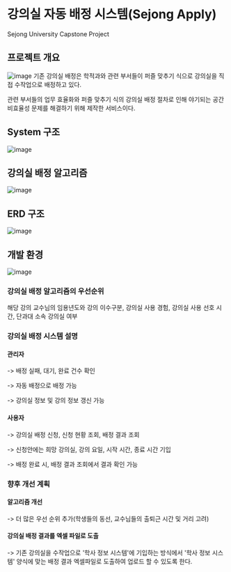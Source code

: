# 강의실 자동 배정 시스템(Sejong Apply)
Sejong University Capstone Project 

## 프로젝트 개요
![image](https://user-images.githubusercontent.com/51987233/201522145-44477347-2f01-4da0-855c-0287148b50bf.png)
 기존 강의실 배정은 학적과와 관련 부서들이 퍼즐 맞추기 식으로 강의실을 직접 수작업으로 배정하고 있다.

관련 부서들의 업무 효율화와 퍼즐 맞추기 식의 강의실 배정 절차로 인해 야기되는 공간 비효율성 문제를 해결하기 위해 제작한 서비스이다.

## System 구조
![image](https://user-images.githubusercontent.com/51987233/201523581-c72204ab-818d-4fec-9b22-60d95216662d.png)

## 강의실 배정 알고리즘
![image](https://user-images.githubusercontent.com/51987233/201523538-366b860c-dcf7-4452-9237-c7dc3967bd5b.png)

## ERD 구조
![image](https://user-images.githubusercontent.com/51987233/201523625-33996116-9ebe-4beb-9934-3f5bab0275bf.png)

## 개발 환경
![image](https://user-images.githubusercontent.com/51987233/201523431-c3fdc1e4-107b-4a5c-9a8b-e9f29c53d094.png)

### 강의실 배정 알고리즘의 우선순위

해당 강의 교수님의 임용년도와 강의 이수구분, 강의실 사용 경험, 강의실 사용 선호 시간, 단과대 소속 강의실 여부

### 강의실 배정 시스템 설명

 #### 관리자
 
 -> 배정 실패, 대기, 완료 건수 확인
 
 -> 자동 배정으로 배정 가능
 
 -> 강의실 정보 및 강의 정보 갱신 가능
 
 #### 사용자
 
 -> 강의실 배정 신청, 신청 현황 조회, 배정 결과 조회
 
 -> 신청안에는 희망 강의실, 강의 요일, 시작 시간, 종료 시간 기입
 
 -> 배정 완료 시, 배정 결과 조회에서 결과 확인 가능

### 향후 개선 계획

#### 알고리즘 개선

-> 더 많은 우선 순위 추가(학생들의 동선, 교수님들의 출퇴근 시간 및 거리 고려)

#### 강의실 배정 결과를 엑셀 파일로 도출

-> 기존 강의실을 수작업으로 '학사 정보 시스템'에 기입하는 방식에서 '학사 정보 시스템' 양식에 맞는 배정 결과 엑셀파일로 도출하여 업로드 할 수 있도록 한다.
